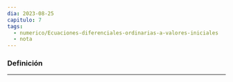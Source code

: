 ```yaml
---
dia: 2023-08-25
capitulo: 7
tags:
  - numerico/Ecuaciones-diferenciales-ordinarias-a-valores-iniciales
  - nota
---
```

### Definición
---

